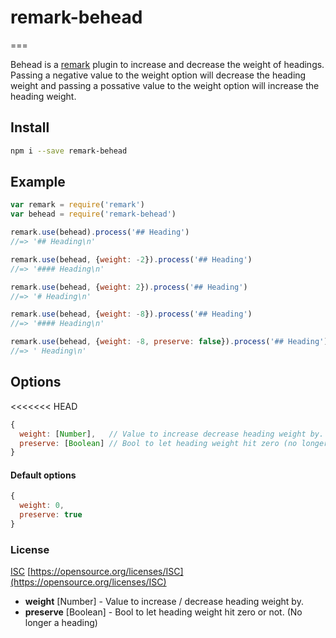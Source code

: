 # remark-behead


===


Behead is a [remark](https://github.com/wooorm/remark) plugin to increase and decrease the weight of headings.  Passing a negative value to the weight option will decrease the heading weight and passing a possative value to the weight option will increase the heading weight.


## Install


```bash
npm i --save remark-behead
```


## Example


```js
var remark = require('remark')
var behead = require('remark-behead')

remark.use(behead).process('## Heading')
//=> '## Heading\n'

remark.use(behead, {weight: -2}).process('## Heading')
//=> '#### Heading\n'

remark.use(behead, {weight: 2}).process('## Heading')
//=> '# Heading\n'

remark.use(behead, {weight: -8}).process('## Heading')
//=> '#### Heading\n'

remark.use(behead, {weight: -8, preserve: false}).process('## Heading')
//=> ' Heading\n'
```


## Options


<<<<<<< HEAD
```js
{
  weight: [Number],   // Value to increase decrease heading weight by.
  preserve: [Boolean] // Bool to let heading weight hit zero (no longer a heading) or not.
}
```


#### Default options


```js
{
  weight: 0,
  preserve: true
}
```


### License

[ISC](./License.md) [https://opensource.org/licenses/ISC](https://opensource.org/licenses/ISC)

* **weight** [Number] - Value to increase / decrease heading weight by.
* **preserve** [Boolean] - Bool to let heading weight hit zero or not. (No longer a heading)
